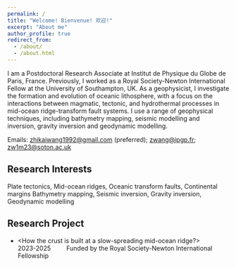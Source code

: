 ```yaml
---
permalink: /
title: "Welcome! Bienvenue! 欢迎!"
excerpt: "About me"
author_profile: true
redirect_from: 
  - /about/
  - /about.html
---
```


I am a Postdoctoral Research Associate at Institut de Physique du Globe de Paris, France. Previously, I worked as a Royal Society-Newton International Fellow at the University of Southampton, UK. As a geophysicist, I investigate the formation and evolution of oceanic lithosphere, with a focus on the interactions between magmatic, tectonic, and hydrothermal processes in mid-ocean ridge-transform fault systems. I use a range of geophysical techniques, including bathymetry mapping, seismic modelling and inversion, gravity inversion and geodynamic modelling.

Emails: zhikaiwang1992@gmail.com (preferred);  zwang@ipgp.fr;  zw1m23@soton.ac.uk

Research Interests
----
Plate tectonics, Mid-ocean ridges, Oceanic transform faults, Continental margins
Bathymetry mapping, Seismic inversion, Gravity inversion, Geodynamic modelling

Research Project
----
* <How the crust is built at a slow-spreading mid-ocean ridge?> &nbsp; &nbsp; &nbsp; &nbsp; &nbsp; &nbsp; 2023-2025
 &nbsp; &nbsp; &nbsp; &nbsp; Funded by the Royal Society-Newton International Fellowship
